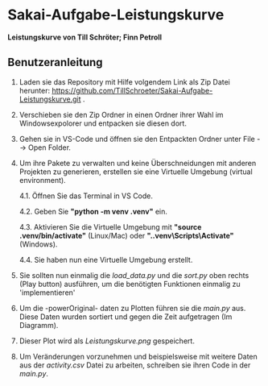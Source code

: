 # Sakai-Aufgabe-Leistungskurve

**Leistungskurve von Till Schröter; Finn Petroll**

## Benutzeranleitung
1. Laden sie das Repository mit Hilfe volgendem Link als Zip Datei herunter: https://github.com/TillSchroeter/Sakai-Aufgabe-Leistungskurve.git .
2. Verschieben sie den Zip Ordner in einen Ordner ihrer Wahl im Windowsexpolorer und entpacken sie diesen dort.
3. Gehen sie in VS-Code und öffnen sie den Entpackten Ordner unter File --> Open Folder.
4. Um ihre Pakete zu verwalten und keine Überschneidungen mit anderen Projekten zu generieren, erstellen sie eine Virtuelle Umgebung (virtual environment).
   
   4.1. Öffnen Sie das Terminal in VS Code.
   
   4.2. Geben Sie **"python -m venv .venv"** ein.
   
   4.3. Aktivieren Sie die Virtuelle Umgebung mit **"source .venv/bin/activate"** (Linux/Mac) oder **".\.venv\Scripts\Activate"** (Windows).
   
   4.4. Sie haben nun eine Virtuelle Umgebung erstellt.
   
6. Sie sollten nun einmalig die _load_data.py_ und die _sort.py_ oben rechts (Play button) ausführen, um die benötigten Funktionen einmalig zu 'implementieren'
7. Um die -powerOriginal- daten zu Plotten führen sie die _main.py_ aus. Diese Daten wurden sortiert und gegen die Zeit aufgetragen (Im Diagramm).
8. Dieser Plot wird als _Leistungskurve.png_ gespeichert. 
9. Um Veränderungen vorzunehmen und beispielsweise mit weitere Daten aus der _activity.csv_ Datei zu arbeiten, schreiben sie ihren Code in der _main.py_.



